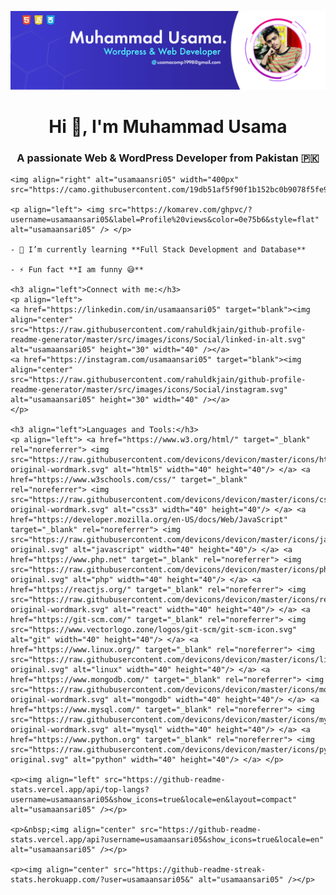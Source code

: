 ![logo](https://github.com/usamaansari05/usamaansari05/blob/main/Wordpress_web-_devoloper_HTML_CSS_JAVA.jpg)
    <h1 align="center">Hi 👋, I'm Muhammad Usama</h1>
    <h3 align="center">A passionate Web & WordPress Developer from Pakistan 🇵🇰</h3>
    
    <img align="right" alt="usamaansri05" width="400px" src="https://camo.githubusercontent.com/19db51af5f90f1b152bc0b9078f5fe97053955be5074f03f17019c70345bdcdb/68747470733a2f2f6d69726f2e6d656469756d2e636f6d2f6d61782f313336302f302a37513379765349765f7430696f4a2d5a2e676966">
    
    <p align="left"> <img src="https://komarev.com/ghpvc/?username=usamaansari05&label=Profile%20views&color=0e75b6&style=flat" alt="usamaansari05" /> </p>
    
    - 🌱 I’m currently learning **Full Stack Development and Database**
    
    - ⚡ Fun fact **I am funny 😅**
    
    <h3 align="left">Connect with me:</h3>
    <p align="left">
    <a href="https://linkedin.com/in/usamaansari05" target="blank"><img align="center" src="https://raw.githubusercontent.com/rahuldkjain/github-profile-readme-generator/master/src/images/icons/Social/linked-in-alt.svg" alt="usamaansari05" height="30" width="40" /></a>
    <a href="https://instagram.com/usamaansari05" target="blank"><img align="center" src="https://raw.githubusercontent.com/rahuldkjain/github-profile-readme-generator/master/src/images/icons/Social/instagram.svg" alt="usamaansari05" height="30" width="40" /></a>
    </p>
    
    <h3 align="left">Languages and Tools:</h3>
    <p align="left"> <a href="https://www.w3.org/html/" target="_blank" rel="noreferrer"> <img src="https://raw.githubusercontent.com/devicons/devicon/master/icons/html5/html5-original-wordmark.svg" alt="html5" width="40" height="40"/> </a> <a href="https://www.w3schools.com/css/" target="_blank" rel="noreferrer"> <img src="https://raw.githubusercontent.com/devicons/devicon/master/icons/css3/css3-original-wordmark.svg" alt="css3" width="40" height="40"/> </a> <a href="https://developer.mozilla.org/en-US/docs/Web/JavaScript" target="_blank" rel="noreferrer"> <img src="https://raw.githubusercontent.com/devicons/devicon/master/icons/javascript/javascript-original.svg" alt="javascript" width="40" height="40"/> </a> <a href="https://www.php.net" target="_blank" rel="noreferrer"> <img src="https://raw.githubusercontent.com/devicons/devicon/master/icons/php/php-original.svg" alt="php" width="40" height="40"/> </a> <a href="https://reactjs.org/" target="_blank" rel="noreferrer"> <img src="https://raw.githubusercontent.com/devicons/devicon/master/icons/react/react-original-wordmark.svg" alt="react" width="40" height="40"/> </a> <a href="https://git-scm.com/" target="_blank" rel="noreferrer"> <img src="https://www.vectorlogo.zone/logos/git-scm/git-scm-icon.svg" alt="git" width="40" height="40"/> </a> <a href="https://www.linux.org/" target="_blank" rel="noreferrer"> <img src="https://raw.githubusercontent.com/devicons/devicon/master/icons/linux/linux-original.svg" alt="linux" width="40" height="40"/> </a> <a href="https://www.mongodb.com/" target="_blank" rel="noreferrer"> <img src="https://raw.githubusercontent.com/devicons/devicon/master/icons/mongodb/mongodb-original-wordmark.svg" alt="mongodb" width="40" height="40"/> </a> <a href="https://www.mysql.com/" target="_blank" rel="noreferrer"> <img src="https://raw.githubusercontent.com/devicons/devicon/master/icons/mysql/mysql-original-wordmark.svg" alt="mysql" width="40" height="40"/> </a> <a href="https://www.python.org" target="_blank" rel="noreferrer"> <img src="https://raw.githubusercontent.com/devicons/devicon/master/icons/python/python-original.svg" alt="python" width="40" height="40"/> </a> </p>
    
    <p><img align="left" src="https://github-readme-stats.vercel.app/api/top-langs?username=usamaansari05&show_icons=true&locale=en&layout=compact" alt="usamaansari05" /></p>
    
    <p>&nbsp;<img align="center" src="https://github-readme-stats.vercel.app/api?username=usamaansari05&show_icons=true&locale=en" alt="usamaansari05" /></p>
    
    <p><img align="center" src="https://github-readme-streak-stats.herokuapp.com/?user=usamaansari05&" alt="usamaansari05" /></p>
